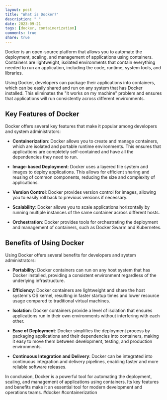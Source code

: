 ```yaml
---
layout: post
title: "What is Docker?"
description: " "
date: 2023-09-21
tags: [docker, containerization]
comments: true
share: true
---
```


Docker is an open-source platform that allows you to automate the deployment, scaling, and management of applications using containers. Containers are lightweight, isolated environments that contain everything needed to run an application, including the code, runtime, system tools, and libraries. 

Using Docker, developers can package their applications into containers, which can be easily shared and run on any system that has Docker installed. This eliminates the "it works on my machine" problem and ensures that applications will run consistently across different environments.

## Key Features of Docker
Docker offers several key features that make it popular among developers and system administrators:

- **Containerization**: Docker allows you to create and manage containers, which are isolated and portable runtime environments. This ensures that applications are completely self-contained and have all the dependencies they need to run.

- **Image-based Deployment**: Docker uses a layered file system and images to deploy applications. This allows for efficient sharing and reusing of common components, reducing the size and complexity of applications.

- **Version Control**: Docker provides version control for images, allowing you to easily roll back to previous versions if necessary.

- **Scalability**: Docker allows you to scale applications horizontally by running multiple instances of the same container across different hosts.

- **Orchestration**: Docker provides tools for orchestrating the deployment and management of containers, such as Docker Swarm and Kubernetes.

## Benefits of Using Docker
Using Docker offers several benefits for developers and system administrators:

- **Portability**: Docker containers can run on any host system that has Docker installed, providing a consistent environment regardless of the underlying infrastructure.

- **Efficiency**: Docker containers are lightweight and share the host system's OS kernel, resulting in faster startup times and lower resource usage compared to traditional virtual machines.

- **Isolation**: Docker containers provide a level of isolation that ensures applications run in their own environments without interfering with each other.

- **Ease of Deployment**: Docker simplifies the deployment process by packaging applications and their dependencies into containers, making it easy to move them between development, testing, and production environments.

- **Continuous Integration and Delivery**: Docker can be integrated into continuous integration and delivery pipelines, enabling faster and more reliable software releases.

In conclusion, Docker is a powerful tool for automating the deployment, scaling, and management of applications using containers. Its key features and benefits make it an essential tool for modern development and operations teams. #docker #containerization